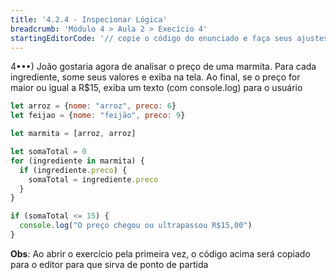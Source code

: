 ```yaml
---
title: '4.2.4 - Inspecionar Lógica'
breadcrumb: 'Módulo 4 > Aula 2 > Execício 4'
startingEditorCode: '// copie o código do enunciado e faça seus ajustes'
---
```


4•••) João gostaria agora de analisar o preço de uma marmita. Para cada ingrediente, some seus valores e exiba na tela. Ao final, se o preço for maior ou igual a R$15, exiba um texto (com console.log) para o usuário

```js
let arroz = {nome: "arroz", preco: 6}
let feijao = {nome: "feijão", preco: 9}

let marmita = [arroz, arroz]

let somaTotal = 0
for (ingrediente in marmita) {
  if (ingrediente.preco) {
    somaTotal = ingrediente.preco
  }
}

if (somaTotal <= 15) {
  console.log("O preço chegou ou ultrapassou R$15,00")
}
```

**Obs**: Ao abrir o exercício pela primeira vez, o código acima será copiado para o editor para que sirva de ponto de partida

